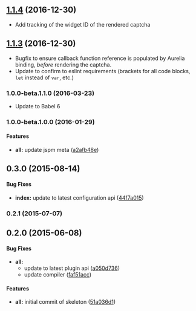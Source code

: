 <a name="1.1.4"></a>
## [1.1.4](https://github.com/aurelia-plugins/aurelia-plugins-google-recaptcha/compare/v1.1.3...v1.1.4) (2016-12-30)

* Add tracking of the widget ID of the rendered captcha

<a name="1.1.3"></a>
## [1.1.3](https://github.com/aurelia-plugins/aurelia-plugins-google-recaptcha/compare/v1.1.2...v1.1.3) (2016-12-30)

* Bugfix to ensure callback function reference is populated by Aurelia binding, _before_ rendering the captcha.
* Update to confirm to eslint requirements (brackets for all code blocks, `let` instead of `var`, etc.)

### 1.0.0-beta.1.1.0 (2016-03-23)

* Update to Babel 6

### 1.0.0-beta.1.0.0 (2016-01-29)


#### Features

* **all:** update jspm meta ([a2afb48e](http://github.com/aurelia/skeleton-plugin/commit/a2afb48e7cc83ab736b51ac2e4d5b7b3e3177ec2))


## 0.3.0 (2015-08-14)


#### Bug Fixes

* **index:** update to latest configuration api ([44f7a015](http://github.com/aurelia/skeleton-plugin/commit/44f7a015c0f15251bd07b327e42c875eaccbb735))


### 0.2.1 (2015-07-07)


## 0.2.0 (2015-06-08)


#### Bug Fixes

* **all:**
  * update to latest plugin api ([a050d736](http://github.com/aurelia/skeleton-plugin/commit/a050d736d32811066ffa902615cc73e1a5cbb6e3))
  * update compiler ([faf51acc](http://github.com/aurelia/skeleton-plugin/commit/faf51accc1514c6767eaed60df16dd3d586b5cc5))


#### Features

* **all:** initial commit of skeleton ([51a036d1](http://github.com/aurelia/skeleton-plugin/commit/51a036d146750a0bafd443dbc3def51ef7f89f6e))

